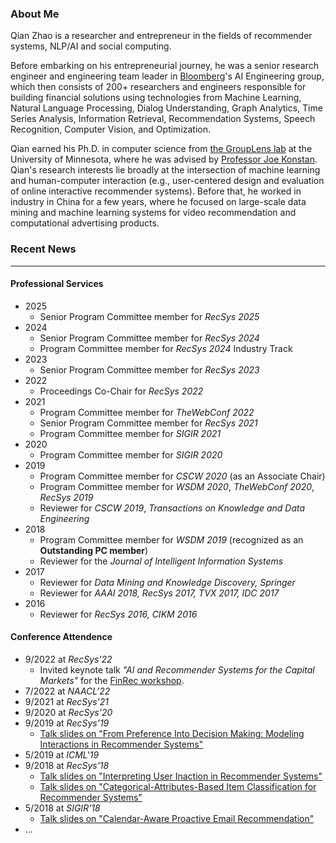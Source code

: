 
### About Me

Qian Zhao is a researcher and entrepreneur in the fields of recommender systems, NLP/AI and social computing.

Before embarking on his entrepreneurial journey, he was a senior research engineer and engineering team leader in [Bloomberg](https://www.bloomberg.com/professional/solution/bloomberg-terminal/)'s AI Engineering group, which then consists of 200+ researchers and engineers responsible for building financial solutions using technologies from Machine Learning, Natural Language Processing, Dialog Understanding, Graph Analytics, Time Series Analysis, Information Retrieval, Recommendation Systems, Speech Recognition, Computer Vision, and Optimization.

Qian earned his Ph.D. in computer science from [the GroupLens lab](https://grouplens.org) at the University of Minnesota, where he was advised by [Professor Joe Konstan](http://konstan.umn.edu). Qian's research interests lie broadly at the intersection of machine learning and human-computer interaction (e.g., user-centered design and evaluation of online interactive recommender systems). Before that, he worked in industry in China for a few years, where he focused on large-scale data mining and machine learning systems for video recommendation and computational advertising products.

### Recent News 

---

#### Professional Services
- 2025
    - Senior Program Committee member for _RecSys 2025_
- 2024
    - Senior Program Committee member for _RecSys 2024_
    - Program Committee member for _RecSys 2024_ Industry Track
- 2023
    - Senior Program Committee member for _RecSys 2023_
- 2022
    - Proceedings Co-Chair for _RecSys 2022_
- 2021
    - Program Committee member for _TheWebConf 2022_
    - Senior Program Committee member for _RecSys 2021_
    - Program Committee member for _SIGIR 2021_
- 2020
    - Program Committee member for _SIGIR 2020_
- 2019
    - Program Committee member for _CSCW 2020_ (as an Associate Chair)
    - Program Committee member for _WSDM 2020_, _TheWebConf 2020_, _RecSys 2019_
    - Reviewer for _CSCW 2019_, _Transactions on Knowledge and Data Engineering_
- 2018
    - Program Committee member for _WSDM 2019_ (recognized as an **Outstanding PC member**)
    - Reviewer for the _Journal of Intelligent Information Systems_
- 2017
    - Reviewer for _Data Mining and Knowledge Discovery, Springer_
    - Reviewer for _AAAI 2018, RecSys 2017, TVX 2017, IDC 2017_
- 2016
    - Reviewer for _RecSys 2016, CIKM 2016_

#### Conference Attendence

- 9/2022 at _RecSys'22_
    - Invited keynote talk _"AI and Recommender Systems for the Capital Markets"_ for the [FinRec workshop](https://finrecsys.github.io/Program.html).
- 7/2022 at _NAACL'22_
- 9/2021 at _RecSys'21_
- 9/2020 at _RecSys'20_
- 9/2019 at _RecSys'19_
    - [Talk slides on "From Preference Into Decision Making: Modeling Interactions in Recommender Systems"](slides/recsys19.pdf)
- 5/2019 at _ICML'19_
- 9/2018 at _RecSys'18_
    - [Talk slides on "Interpreting User Inaction in Recommender Systems"](slides/recsys18-a.pdf)
    - [Talk slides on "Categorical-Attributes-Based Item Classification for Recommender Systems"](slides/recsys18-b.pdf)
- 5/2018 at _SIGIR'18_
    - [Talk slides on "Calendar-Aware Proactive Email Recommendation"](slides/sigir18.pdf)
- ...
